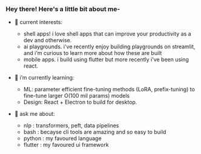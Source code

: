 ### Hey there! Here's a little bit about me- 
- 🔭 current interests: 
    - shell apps! i love shell apps that can improve your productivity as a dev and otherwise.
    - ai playgrounds. i've recently enjoy building playgrounds on streamlit, and i'm curious to learn more about how these are built
    - mobile apps. i build using flutter but more recently i've been using react.

- 🌱 i’m currently learning:
    - ML: parameter efficient fine-tuning methods (LoRA, prefix-tuning) to fine-tune larger O(100 mil params) models 
    - Design: React + Electron to build for desktop.
  
- 💬 ask me about:
    - nlp : transformers, peft, data pipelines 
    - bash : becayse cli tools are amazing and so easy to build
    - python : my favoured language 
    - flutter : my favoured ui framework


